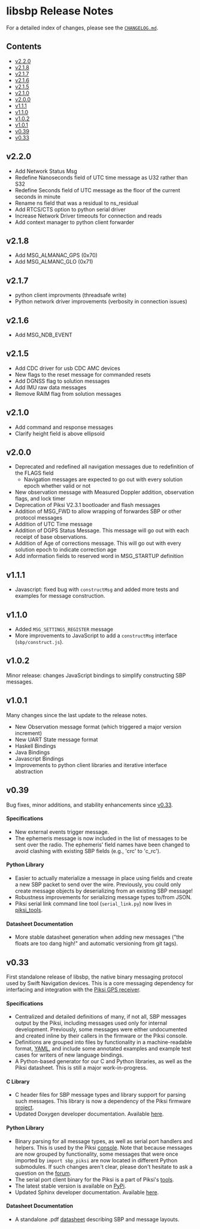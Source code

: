 libsbp Release Notes
============================

For a detailed index of changes, please see the
[`CHANGELOG.md`](CHANGELOG).

Contents
--------
 * [v2.2.0](#v2.2.0)
 * [v2.1.8](#v2.1.8)
 * [v2.1.7](#v2.1.7)
 * [v2.1.6](#v2.1.6)
 * [v2.1.5](#v2.1.5)
 * [v2.1.0](#v2.1.0)
 * [v2.0.0](#v2.0.0)
 * [v1.1.1](#v1.1.1)
 * [v1.1.0](#v1.1.0)
 * [v1.0.2](#v1.0.2)
 * [v1.0.1](#v1.0.1)
 * [v0.39](#v0.39)
 * [v0.33](#v0.33)

v2.2.0 <a name="v2.2.0">
--------------------------
* Add Network Status Msg
* Redefine Nanoseconds field of UTC time message as U32 rather than S32
* Redefine Seconds field of UTC message as the floor of the current seconds in minute
* Rename ns field that was a residual to ns_residual
* Add RTCS/CTS option to python serial driver
* Increase Network Driver timeouts for connection and reads
* Add context manager to python client forwarder

v2.1.8 <a name="v2.1.8">
--------------------------
* Add MSG_ALMANAC_GPS (0x70)
* Add MSG_ALMANC_GLO (0x71)

v2.1.7 <a name="v2.1.7">
--------------------------
* python client improvments (threadsafe write)
* Python network driver improvements (verbosity in connection issues)

v2.1.6 <a name="v2.1.6">
--------------------------
* Add MSG_NDB_EVENT

v2.1.5 <a name="v2.1.5">
--------------------------
* Add CDC driver for usb CDC AMC devices
* New flags to the reset message for commanded resets
* Add DGNSS flag to solution messages
* Add IMU raw data messages
* Remove RAIM flag from solution messages

v2.1.0 <a name="v2.1.0">
--------------------------
* Add command and response messages
* Clarify height field is above ellipsoid

v2.0.0 <a name="v2.0.0">
--------------------------
* Deprecated and redefined all navigation messages due to redefinition of the FLAGS field
  * Navigation messages are expected to go out with every solution epoch whether valid or not
* New observation message with Measured Doppler addition, observation flags,  and lock timer
* Deprecation of Piksi V2.3.1 bootloader and flash messages
* Addition of MSG_FWD to allow wrapping of forwardes SBP or other protocol messages
* Addition of UTC Time message
* Addition of DGPS Status Message.  This message will go out with each receipt of base observations.
* Addition of Age of corrections message.  This will go out with every solution epoch to indicate correction age
* Add information fields to reserved word in  MSG_STARTUP definition

v1.1.1 <a name="v1.1.1"></a>
--------------------------
* Javascript: fixed bug with `constructMsg` and added more tests and examples for message construction.

v1.1.0 <a name="v1.1.0"></a>
--------------------------
* Added `MSG_SETTINGS_REGISTER` message
* More improvements to JavaScript to add a `constructMsg` interface (`sbp/construct.js`).

v1.0.2 <a name="v1.0.2"></a>
--------------------------
Minor release: changes JavaScript bindings to simplify constructing
SBP messages.

v1.0.1 <a name="v1.01"></a>
--------------------------
Many changes since the last update to the release notes.  
- New Observation message format (which triggered a major version 
  increment)
- New UART State message format
- Haskell Bindings
- Java Bindings
- Javascript Bindings
- Improvements to python client libraries and iterative interface
  abstraction

v0.39 <a name="v0.39"></a>
--------------------------

Bug fixes, minor additions, and stability enhancements since
[v0.33](#v0.33).

#### Specifications

- New external events trigger message.
- The ephemeris message is now included in the list of messages to be
  sent over the radio. The ephemeris' field names have been changed to
  avoid clashing with existing SBP fields (e.g., 'crc' to 'c_rc').

#### Python Library

- Easier to actually materialize a message in place using fields and
  create a new SBP packet to send over the wire. Previously, you
  could only create message objects by deserializing from an existing
  SBP message!
- Robustness improvements for serializing message types to/from JSON.
- Piksi serial link command line tool (`serial_link.py`) now lives in
  [piksi_tools](https://github.com/swift-nav/piksi_tools/).

#### Datasheet Documentation

- More stable datasheet generation when adding new messages ("the
  floats are too dang high!" and automatic versioning from git tags).

v0.33 <a name="v0.33"></a>
--------------------------

First standalone release of libsbp, the native binary messaging
protocol used by Swift Navigation devices. This is a core messaging
dependency for interfacing and integration with the
[Piksi GPS receiver](http://www.swiftnav.com/piksi.html).

#### Specifications

- Centralized and detailed definitions of many, if not all, SBP
  messages output by the Piksi, including messages used only for
  internal development. Previously, some messages were either
  undocumented and created inline by their callers in the firmware or
  the Piksi console.
- Definitions are grouped into files by functionality in a
  machine-readable format, [YAML](http://en.wikipedia.org/wiki/YAML),
  and include some annotated examples and example test cases for
  writers of new language bindings.
- A Python-based generator for our C and Python libraries, as well as
  the Piksi datasheet. This is still a major work-in-progress.

#### C Library

- C header files for SBP message types and library support for parsing
  such messages. This library is now a dependency of the Piksi
  firmware [project](https://github.com/swift-nav/piksi_firmware/).
- Updated Doxygen developer documentation. Available
  [here](https://swift-nav.github.io/libsbp/c/build/docs/html/).

#### Python Library

- Binary parsing for all message types, as well as serial port
  handlers and helpers. This is used by the Piksi
  [console](https://github.com/swift-nav/piksi_tools). Note that
  because messages are now grouped by functionality, some messages
  that were once imported by `import sbp_piksi` are now located in
  different Python submodules. If such changes aren't clear, please
  don't hesitate to ask a question on the
  [forum](https://groups.google.com/forum/#!forum/swiftnav-discuss).
- The serial port client binary for the Piksi is a part of Piksi's
  [tools](https://github.com/swift-nav/piksi_tools).
- The latest stable version is available on
  [PyPi](https://pypi.python.org/pypi/sbp).
- Updated Sphinx developer documentation. Available
  [here](https://swift-nav.github.io/libsbp/python/docs/build/html/).

#### Datasheet Documentation

- A standalone .pdf
  [datasheet](https://github.com/swift-nav/libsbp/raw/v0.33/docs/sbp.pdf)
  describing SBP and message layouts.
